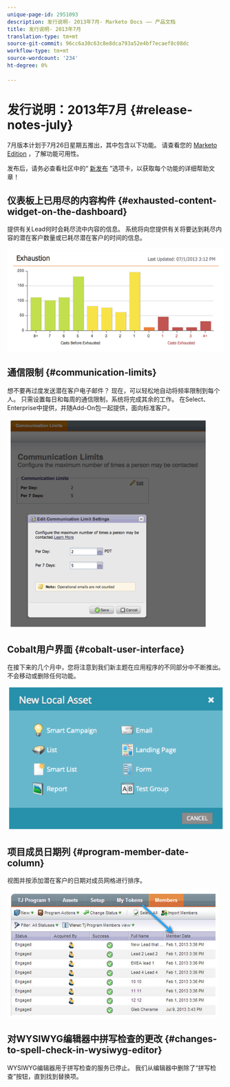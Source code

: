 ```yaml
---
unique-page-id: 2951093
description: 发行说明- 2013年7月- Marketo Docs —— 产品文档
title: 发行说明- 2013年7月
translation-type: tm+mt
source-git-commit: 96cc6a30c63c8e8dca793a52e4bf7ecaef8c08dc
workflow-type: tm+mt
source-wordcount: '234'
ht-degree: 0%

---
```



# 发行说明：2013年7月 {#release-notes-july}

7月版本计划于7月26日星期五推出，其中包含以下功能。  请查看您的 [Marketo Edition](http://docs.marketo.com/display/docs/assets/pricing.php) ，了解功能可用性。

发布后，请务必查看社区中的“ [新发布](release-notes-december-2013.md) ”选项卡，以获取每个功能的详细帮助文章！

## 仪表板上已用尽的内容构件 {#exhausted-content-widget-on-the-dashboard}

提供有关Lead何时会耗尽流中内容的信息。 系统将向您提供有关将要达到耗尽内容的潜在客户数量或已耗尽潜在客户的时间的信息。

![](assets/image2014-9-22-16-3a30-3a50.png)

## 通信限制 {#communication-limits}

想不要再过度发送潜在客户电子邮件？ 现在，可以轻松地自动将频率限制到每个人。 只需设置每日和每周的通信限制，系统将完成其余的工作。 在Select、Enterprise中提供，并随Add-On包一起提供，面向标准客户。

![](assets/image2014-9-22-16-3a31-3a13.png)

## Cobalt用户界面 {#cobalt-user-interface}

在接下来的几个月中，您将注意到我们新主题在应用程序的不同部分中不断推出。 不会移动或删除任何功能。

![](assets/image2014-9-22-16-3a31-3a42.png)

## 项目成员日期列 {#program-member-date-column}

视图并按添加潜在客户的日期对成员网格进行排序。

![](assets/image2014-9-22-16-3a32-3a1.png)

## 对WYSIWYG编辑器中拼写检查的更改 {#changes-to-spell-check-in-wysiwyg-editor}

WYSIWYG编辑器用于拼写检查的服务已停止。 我们从编辑器中删除了“拼写检查”按钮，直到找到替换项。


